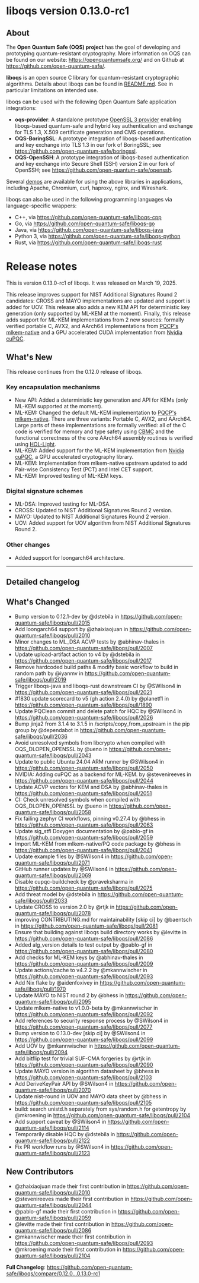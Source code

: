liboqs version 0.13.0-rc1
=========================

About
-----

The **Open Quantum Safe (OQS) project** has the goal of developing and prototyping quantum-resistant cryptography.  More information on OQS can be found on our website: https://openquantumsafe.org/ and on Github at https://github.com/open-quantum-safe/.  

**liboqs** is an open source C library for quantum-resistant cryptographic algorithms.  Details about liboqs can be found in [README.md](https://github.com/open-quantum-safe/liboqs/blob/main/README.md).  See in particular limitations on intended use.

liboqs can be used with the following Open Quantum Safe application integrations:

- **oqs-provider**: A standalone prototype [OpenSSL 3 provider](https://www.openssl.org/docs/manmaster/man7/provider.html) enabling liboqs-based quantum-safe and hybrid key authentication and exchange for TLS 1.3, X.509 certificate generation and CMS operations.
- **OQS-BoringSSL**: A prototype integration of liboqs-based authentication and key exchange into TLS 1.3 in our fork of BoringSSL; see https://github.com/open-quantum-safe/boringssl.
- **OQS-OpenSSH**: A prototype integration of liboqs-based authentication and key exchange into Secure Shell (SSH) version 2 in our fork of OpenSSH; see https://github.com/open-quantum-safe/openssh.

Several [demos](https://github.com/open-quantum-safe/oqs-demos) are available for using the above libraries in applications, including Apache, Chromium, curl, haproxy, nginx, and Wireshark.

liboqs can also be used in the following programming languages via language-specific wrappers:

- C++, via https://github.com/open-quantum-safe/liboqs-cpp
- Go, via https://github.com/open-quantum-safe/liboqs-go
- Java, via https://github.com/open-quantum-safe/liboqs-java
- Python 3, via https://github.com/open-quantum-safe/liboqs-python
- Rust, via https://github.com/open-quantum-safe/liboqs-rust

Release notes
=============

This is version 0.13.0-rc1 of liboqs. It was released on March 19, 2025.

This release improves support for NIST Additional Signatures Round 2 candidates: CROSS and MAYO implementations are updated and support is added for UOV. This release also adds a new KEM API for deterministic key generation (only supported by ML-KEM at the moment). Finally, this release adds support for ML-KEM implementations from 2 new sources: formally verified portable C, AVX2, and AArch64 implementations from [PQCP's mlkem-native](https://github.com/pq-code-package/mlkem-native) and a GPU accelerated CUDA implementation from [Nvidia cuPQC](https://developer.nvidia.com/cupqc). 

What's New
----------

This release continues from the 0.12.0 release of liboqs.

### Key encapsulation mechanisms

- New API: Added a deterministic key generation and API for KEMs (only ML-KEM supported at the moment).
- ML-KEM: Changed the default ML-KEM implementation to [PQCP's mlkem-native](https://github.com/pq-code-package/mlkem-native). There are three variants: Portable C, AVX2, and AArch64. Large parts of these implementations are formally verified: all of the C code is verified for memory and type safety using [CBMC](https://github.com/diffblue/cbmc) and the functional correctness of the core AArch64 assembly routines is verified using [HOL-Light](https://github.com/jrh13/hol-light). 
- ML-KEM: Added support for the ML-KEM implementation from [Nvidia cuPQC](https://developer.nvidia.com/cupqc), a GPU accelerated cryptography library.
- ML-KEM: Implementation from mlkem-native upstream updated to add Pair-wise Consistency Test (PCT) and Intel CET support.
- ML-KEM: Improved testing of ML-KEM keys.

### Digital signature schemes

- ML-DSA: Improved testing for ML-DSA.
- CROSS: Updated to NIST Additional Signatures Round 2 version.
- MAYO: Updated to NIST Additional Signatures Round 2 version.
- UOV: Added support for UOV algorithm from NIST Additional Signatures Round 2.

### Other changes

- Added support for loongarch64 architecture.

---

Detailed changelog
------------------

## What's Changed
* Bump version to 0.12.1-dev by @dstebila in https://github.com/open-quantum-safe/liboqs/pull/2015
* Add loongarch64 support by @zhaixiaojuan in https://github.com/open-quantum-safe/liboqs/pull/2010
* Minor changes to ML_DSA ACVP tests by @abhinav-thales in https://github.com/open-quantum-safe/liboqs/pull/2007
* Update upload-artifact action to v4 by @dstebila in https://github.com/open-quantum-safe/liboqs/pull/2017
* Remove hardcoded build paths & modify basic workflow to build in random path by @iyanmv in https://github.com/open-quantum-safe/liboqs/pull/2019
* Trigger liboqs-java and liboqs-rust downstream CI by @SWilson4 in https://github.com/open-quantum-safe/liboqs/pull/2021
* #1830 update scorecard to v5 (gh action 2.4.0) by @planetf1 in https://github.com/open-quantum-safe/liboqs/pull/1890
* Update PQClean commit and delete patch for HQC by @SWilson4 in https://github.com/open-quantum-safe/liboqs/pull/2026
* Bump jinja2 from 3.1.4 to 3.1.5 in /scripts/copy_from_upstream in the pip group by @dependabot in https://github.com/open-quantum-safe/liboqs/pull/2036
* Avoid unresolved symbols from libcrypto when compiled with OQS_DLOPEN_OPENSSL by @ueno in https://github.com/open-quantum-safe/liboqs/pull/2043
* Update to public Ubuntu 24.04 ARM runner by @SWilson4 in https://github.com/open-quantum-safe/liboqs/pull/2050
* NVIDIA: Adding cuPQC as a backend for ML-KEM. by @stevenireeves in https://github.com/open-quantum-safe/liboqs/pull/2044
* Update ACVP vectors for KEM and DSA by @abhinav-thales in https://github.com/open-quantum-safe/liboqs/pull/2051
* CI: Check unresolved symbols when compiled with OQS_DLOPEN_OPENSSL by @ueno in https://github.com/open-quantum-safe/liboqs/pull/2058
* Fix failing zephyr CI workflows, pinning v0.27.4 by @bhess in https://github.com/open-quantum-safe/liboqs/pull/2063
* Update sig_stfl Doxygen documentation by @pablo-gf in https://github.com/open-quantum-safe/liboqs/pull/2059
* Import ML-KEM from mlkem-native/PQ code package by @bhess in https://github.com/open-quantum-safe/liboqs/pull/2041
* Update example files by @SWilson4 in https://github.com/open-quantum-safe/liboqs/pull/2071
* GitHub runner updates by @SWilson4 in https://github.com/open-quantum-safe/liboqs/pull/2069
* Disable cupqc-buildcheck by @praveksharma in https://github.com/open-quantum-safe/liboqs/pull/2075
* Add threat model by @dstebila in https://github.com/open-quantum-safe/liboqs/pull/2033
* Update CROSS to version 2.0 by @rtjk in https://github.com/open-quantum-safe/liboqs/pull/2078
* improving CONTRIBUTING.md for maintainability [skip ci] by @baentsch in https://github.com/open-quantum-safe/liboqs/pull/2081
* Ensure that building against liboqs build directory works by @levitte in https://github.com/open-quantum-safe/liboqs/pull/2086
* Added alg_version details to test output by @pablo-gf in https://github.com/open-quantum-safe/liboqs/pull/2080
* Add checks for ML-KEM keys by @abhinav-thales in https://github.com/open-quantum-safe/liboqs/pull/2009
* Update actions/cache to v4.2.2 by @mkannwischer in https://github.com/open-quantum-safe/liboqs/pull/2093
* Add Nix flake by @aidenfoxivey in https://github.com/open-quantum-safe/liboqs/pull/1970
* Update MAYO to NIST round 2 by @bhess in https://github.com/open-quantum-safe/liboqs/pull/2095
* Update mlkem-native to v1.0.0-beta by @mkannwischer in https://github.com/open-quantum-safe/liboqs/pull/2092
* Add references to security response process by @SWilson4 in https://github.com/open-quantum-safe/liboqs/pull/2077
* Bump version to 0.13.0-dev [skip ci] by @SWilson4 in https://github.com/open-quantum-safe/liboqs/pull/2099
* Add UOV  by @mkannwischer in https://github.com/open-quantum-safe/liboqs/pull/2094
* Add bitflip test for trivial SUF-CMA forgeries by @rtjk in https://github.com/open-quantum-safe/liboqs/pull/2090
* Update MAYO version in algorithm datasheet by @bhess in https://github.com/open-quantum-safe/liboqs/pull/2103
* Add DeriveKeyPair API by @SWilson4 in https://github.com/open-quantum-safe/liboqs/pull/2070
* Update nist-round in UOV and MAYO data sheet by @bhess in https://github.com/open-quantum-safe/liboqs/pull/2105
* build: search unistd.h separately from sys/random.h for getentropy by @mkroening in https://github.com/open-quantum-safe/liboqs/pull/2104
* Add support caveat by @SWilson4 in https://github.com/open-quantum-safe/liboqs/pull/2114
* Temporarily disable HQC by @dstebila in https://github.com/open-quantum-safe/liboqs/pull/2122
* Fix PR workflow runs by @SWilson4 in https://github.com/open-quantum-safe/liboqs/pull/2123

## New Contributors
* @zhaixiaojuan made their first contribution in https://github.com/open-quantum-safe/liboqs/pull/2010
* @stevenireeves made their first contribution in https://github.com/open-quantum-safe/liboqs/pull/2044
* @pablo-gf made their first contribution in https://github.com/open-quantum-safe/liboqs/pull/2059
* @levitte made their first contribution in https://github.com/open-quantum-safe/liboqs/pull/2086
* @mkannwischer made their first contribution in https://github.com/open-quantum-safe/liboqs/pull/2093
* @mkroening made their first contribution in https://github.com/open-quantum-safe/liboqs/pull/2104

**Full Changelog**: https://github.com/open-quantum-safe/liboqs/compare/0.12.0...0.13.0-rc1